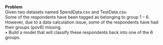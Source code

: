 **Problem**</br>
Given two datasets named SpendData.csv and TestData.csv. </br>
Some of the respondents have been tagged as belonging to group 1 – 6. However, due
to a data calculation issue, some of the respondents have had their groups (pov6)
missing.</br>
• Build a model that will classify these respondents back into one of the 6 groups.
